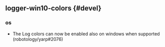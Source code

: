 logger-win10-colors {#devel}
------------------

### os

* The Log colors can now be enabled also on windows when supported
  (robotology/yarp#2076)
